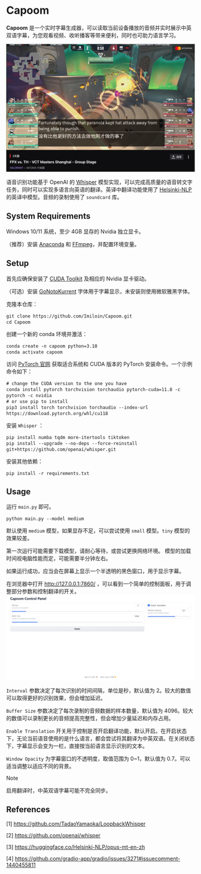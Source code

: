 # Capoom

**Capoom** 是一个实时字幕生成器，可以读取当前设备播放的音频并实时展示中英双语字幕，为您观看视频、收听播客等带来便利，同时也可助力语言学习。

<img src="README.assets/demo.png" alt="demo" style="zoom: 67%;" />

语音识别功能基于 OpenAI 的 [Whisper](https://github.com/openai/whisper) 模型实现，可以完成高质量的语音转文字任务，同时可以实现多语言向英语的翻译。英译中翻译功能使用了 [Helsinki-NLP](https://huggingface.co/Helsinki-NLP/opus-mt-en-zh) 的英译中模型。音频的录制使用了 `soundcard` 库。

## System Requirements

Windows 10/11 系统，至少 4GB 显存的 Nvidia 独立显卡。

（推荐）安装 [Anaconda](https://www.anaconda.com/download) 和 [FFmpeg](https://ffmpeg.org/)，并配置环境变量。

## Setup

首先应确保安装了 [CUDA Toolkit](https://developer.nvidia.com/cuda-toolkit) 及相应的 Nvidia 显卡驱动。

（可选）安装 [GoNotoKurrent](https://github.com/satbyy/go-noto-universal/releases) 字体用于字幕显示，未安装则使用微软雅黑字体。

克隆本仓库：

```shell
git clone https://github.com/Imiloin/Capoom.git
cd Capoom
```

创建一个新的 conda 环境并激活：

```shell
conda create -n capoom python=3.10
conda activate capoom
```

访问 [PyTorch 官网](https://pytorch.org/get-started/locally/) 获取适合系统和 CUDA 版本的 PyTorch 安装命令。一个示例命令如下：

```shell
# change the CUDA version to the one you have
conda install pytorch torchvision torchaudio pytorch-cuda=11.8 -c pytorch -c nvidia
# or use pip to install
pip3 install torch torchvision torchaudio --index-url https://download.pytorch.org/whl/cu118
```

安装 `Whisper` ：

```shell
pip install numba tqdm more-itertools tiktoken
pip install --upgrade --no-deps --force-reinstall git+https://github.com/openai/whisper.git
```

安装其他依赖：

```shell
pip install -r requirements.txt
```

## Usage

运行 `main.py` 即可。

```shell
python main.py --model medium
```

默认使用 `medium` 模型，如果显存不足，可以尝试使用 `small` 模型。`tiny` 模型的效果较差。

第一次运行可能需要下载模型，请耐心等待，或尝试更换网络环境。
模型的加载时间视电脑性能而定，可能需要半分钟左右。

如果运行成功，应当会在屏幕上显示一个半透明的黑色窗口，用于显示字幕。

在浏览器中打开 <http://127.0.0.1:7860/> ，可以看到一个简单的控制面板，用于调整部分参数和控制翻译的开关。
<img src="README.assets/control_panel.png" alt="control_panel" style="zoom: 50%;" />

`Interval` 参数决定了每次识别的时间间隔，单位是秒，默认值为 2。较大的数值可以取得更好的识别效果，但会增加延迟。

`Buffer Size` 参数决定了每次录制的音频数据的样本数量，默认值为 4096。较大的数值可以录制更长的音频提高完整性，但会增加少量延迟和内存占用。

`Enable Translation` 开关用于控制是否开启翻译功能，默认开启。在开启状态下，无论当前语音使用的是什么语言，都会尝试将其翻译为中英双语。在关闭状态下，字幕显示会变为一栏，直接按当前语言显示识别的文本。

`Window Opacity` 为字幕窗口的不透明度，取值范围为 0~1，默认值为 0.7。可以适当调整以适应不同的背景。

> [!NOTE]  
> 启用翻译时，中英双语字幕可能不完全同步。

## References

\[1\] <https://github.com/TadaoYamaoka/LoopbackWhisper>

\[2\] <https://github.com/openai/whisper>

\[3\] <https://huggingface.co/Helsinki-NLP/opus-mt-en-zh>

\[4\] <https://github.com/gradio-app/gradio/issues/3271#issuecomment-1440455811>
